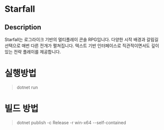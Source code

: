 # Starfall

## Description
Starfall는 로그라이크 기반의 멀티플레이 콘솔 RPG입니다.
다양한 시작 배경과 갈림길 선택으로 매번 다른 전개가 펼쳐집니다.
텍스트 기반 인터페이스로 직관적이면서도 깊이 있는 전략 플레이를 제공합니다.
 
# 실행방법
> dotnet run

# 빌드 방법
> dotnet publish -c Release -r win-x64 --self-contained
